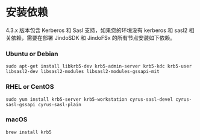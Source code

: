 # 安装依赖
4.3.x 版本包含 Kerberos 和 Sasl 支持，如果您的环境没有 kerberos 和 sasl2 相关依赖，需要在部署 JindoSDK 和 JindoFSx 的所有节点安装如下依赖。

### Ubuntu or Debian
```
sudo apt-get install libkrb5-dev krb5-admin-server krb5-kdc krb5-user libsasl2-dev libsasl2-modules libsasl2-modules-gssapi-mit
```

### RHEL or CentOS
```
sudo yum install krb5-server krb5-workstation cyrus-sasl-devel cyrus-sasl-gssapi cyrus-sasl-plain
```

### macOS
```
brew install krb5
```

